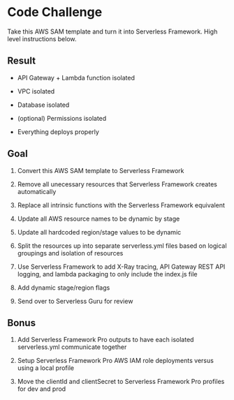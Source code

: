 # Code Challenge

Take this AWS SAM template and turn it into Serverless Framework. High level instructions below.

## Result

* API Gateway + Lambda function isolated

* VPC isolated

* Database isolated

* (optional) Permissions isolated

* Everything deploys properly

## Goal

1. Convert this AWS SAM template to Serverless Framework

2. Remove all unecessary resources that Serverless Framework creates automatically

3. Replace all intrinsic functions with the Serverless Framework equivalent

4. Update all AWS resource names to be dynamic by stage

5. Update all hardcoded region/stage values to be dynamic

5. Split the resources up into separate serverless.yml files based on logical groupings and isolation of resources

6. Use Serverless Framework to add X-Ray tracing, API Gateway REST API logging, and lambda 
packaging to only include the index.js file

7. Add dynamic stage/region flags

8. Send over to Serverless Guru for review

## Bonus

1. Add Serverless Framework Pro outputs to have each isolated serverless.yml communicate together

2. Setup Serverless Framework Pro AWS IAM role deployments versus using a local profile

3. Move the clientId and clientSecret to Serverless Framework Pro profiles for dev and prod